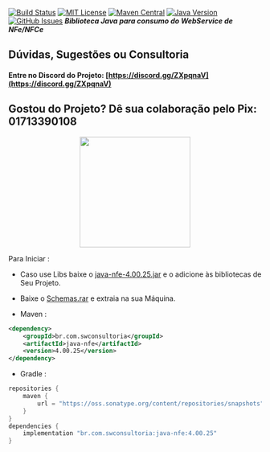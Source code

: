 [![Build Status](https://travis-ci.org/Samuel-Oliveira/Java_NFe.svg?branch=master)](https://travis-ci.org/Samuel-Oliveira/Java_NFe)
[![MIT License](https://img.shields.io/badge/license-MIT-blue.svg)](https://github.com/Samuel-Oliveira/Java_NFe/blob/master/LICENSE)
[![Maven Central](https://img.shields.io/maven-central/v/br.com.swconsultoria/java-nfe.svg)](https://search.maven.org/artifact/br.com.swconsultoria/java-nfe)
[![Java Version](https://img.shields.io/badge/Java-8%2B-orange.svg)]()
[![GitHub Issues](https://img.shields.io/github/issues/Samuel-Oliveira/Java_NFe.svg)](https://github.com/Samuel-Oliveira/Java_NFe/issues)
***Biblioteca Java para consumo do WebService de NFe/NFCe***

## Dúvidas, Sugestões ou Consultoria
#### Entre no Discord do Projeto: [https://discord.gg/ZXpqnaV](https://discord.gg/ZXpqnaV)

## Gostou do Projeto? Dê sua colaboração pelo Pix: 01713390108 
<p align="center">
    <img src="https://swconsultoria.com.br/pix.png" width="220">
</p>

Para Iniciar : 
- Caso use Libs baixe o [java-nfe-4.00.25.jar](https://github.com/Samuel-Oliveira/Java_NFe/raw/master/java-nfe-4.00.25.jar) e o adicione às bibliotecas de Seu Projeto.

- Baixe o [Schemas.rar](https://github.com/Samuel-Oliveira/Java_NFe/raw/master/schemas.zip) e extraia na sua Máquina.

- Maven :
```xml
<dependency>
    <groupId>br.com.swconsultoria</groupId>
    <artifactId>java-nfe</artifactId>
    <version>4.00.25</version>
</dependency>
```

- Gradle :
```groovy
repositories {
    maven { 
        url = "https://oss.sonatype.org/content/repositories/snapshots" 
    }
}
dependencies {
    implementation "br.com.swconsultoria:java-nfe:4.00.25"
}
```

